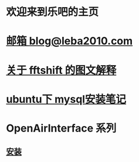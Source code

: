 # 欢迎来到乐吧的主页
# [邮箱 blog@leba2010.com](myabout.html)
# [关于 fftshift 的图文解释](/pages/fftshift_explain.html)
# [ubuntu下 mysql安装笔记](/pages/mysql_install.html)
#  OpenAirInterface 系列
## [安装](/pages/oai_install_00.html) 
